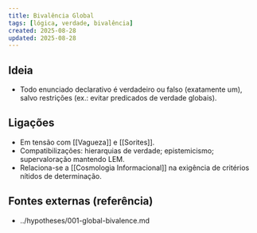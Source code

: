 ```yaml
---
title: Bivalência Global
tags: [lógica, verdade, bivalência]
created: 2025-08-28
updated: 2025-08-28
---
```


## Ideia
- Todo enunciado declarativo é verdadeiro ou falso (exatamente um), salvo restrições (ex.: evitar predicados de verdade globais).

## Ligações
- Em tensão com [[Vagueza]] e [[Sorites]].
- Compatibilizações: hierarquias de verdade; epistemicismo; supervaloração mantendo LEM.
- Relaciona-se a [[Cosmologia Informacional]] na exigência de critérios nítidos de determinação.

## Fontes externas (referência)
- ../hypotheses/001-global-bivalence.md

